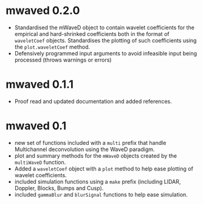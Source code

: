 mwaved 0.2.0
============

* Standardised the mWaveD object to contain wavelet coefficients for the empirical and hard-shrinked coefficients both in the format of `waveletCoef` objects. Standardises the plotting of such coefficients using the `plot.waveletCoef` method.
* Defensively programmed input arguments to avoid infeasible input being processed (throws warnings or errors)

mwaved 0.1.1
============

* Proof read and updated documentation and added references.

mwaved 0.1
===========

* new set of functions included with a `multi` prefix that handle Multichannel deconvolution using the WaveD paradigm.
* plot and summary methods for the `mWaveD` objects created by the `multiWaveD` function.
* Added a `waveletCoef` object with a `plot` method to help ease plotting of wavelet coefficients.
* included simulation functions using a `make` prefix (including LIDAR, Doppler, Blocks, Bumps and Cusp).
* included `gammaBlur` and `blurSignal` functions to help ease simulation.